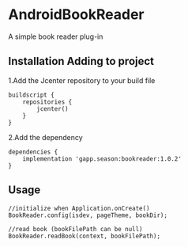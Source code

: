 # AndroidBookReader
A simple book reader plug-in

## Installation Adding to project
1.Add the Jcenter repository to your build file
```
buildscript {
    repositories {
        jcenter()
    }
}
```
2.Add the dependency
```
dependencies {
    implementation 'gapp.season:bookreader:1.0.2'
}
```

## Usage
```
//initialize when Application.onCreate()
BookReader.config(isdev, pageTheme, bookDir);

//read book (bookFilePath can be null)
BookReader.readBook(context, bookFilePath);
```
